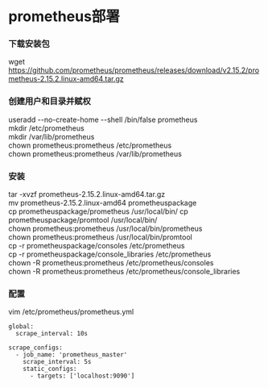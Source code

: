 # prometheus部署
### 下载安装包
wget https://github.com/prometheus/prometheus/releases/download/v2.15.2/prometheus-2.15.2.linux-amd64.tar.gz
### 创建用户和目录并赋权
useradd --no-create-home --shell /bin/false prometheus  
mkdir /etc/prometheus  
mkdir /var/lib/prometheus  
chown prometheus:prometheus /etc/prometheus  
chown prometheus:prometheus /var/lib/prometheus  
### 安装
tar -xvzf prometheus-2.15.2.linux-amd64.tar.gz  
mv prometheus-2.15.2.linux-amd64 prometheuspackage  
cp prometheuspackage/prometheus /usr/local/bin/
cp prometheuspackage/promtool /usr/local/bin/  
chown prometheus:prometheus /usr/local/bin/prometheus  
chown prometheus:prometheus /usr/local/bin/promtool  
cp -r prometheuspackage/consoles /etc/prometheus  
cp -r prometheuspackage/console_libraries /etc/prometheus  
chown -R prometheus:prometheus /etc/prometheus/consoles  
chown -R prometheus:prometheus /etc/prometheus/console_libraries  
### 配置
vim /etc/prometheus/prometheus.yml
```
global:
  scrape_interval: 10s
 
scrape_configs:
  - job_name: 'prometheus_master'
    scrape_interval: 5s
    static_configs:
      - targets: ['localhost:9090']
```
